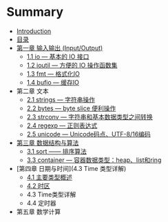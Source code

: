 # Summary

* [Introduction](README.md)
* [目录](preface.md)
* [第一章 输入输出 (Input/Output)](chapter01/01.0.md)
   * [1.1 io — 基本的 IO 接口](chapter01/01.1.md)
   * [1.2 ioutil — 方便的 IO 操作函数集](chapter01/01.2.md)
   * [1.3 fmt — 格式化IO](chapter01/01.3.md)
   * [1.4 bufio — 缓存IO](chapter01/01.4.md)
* 第二章 文本
   * [2.1 strings — 字符串操作](chapter02/02.1.md)
   * [2.2 bytes — byte slice 便利操作](chapter02/02.2.md)
   * [2.3 strconv — 字符串和基本数据类型之间转换](chapter02/02.3.md)
   * [2.4 regexp — 正则表达式](chapter02/02.4.md)
   * [2.5 unicode — Unicode码点、UTF-8/16编码](chapter02/02.5.md)
* [第三章 数据结构与算法](chapter03/03.0.md)
   * [3.1 sort —— 排序算法](chapter03/03.1.md)
   * [3.3 container — 容器数据类型：heap、list和ring](chapter03/03.3.md)
* [第四章 日期与时间](4.3 Time 类型详解)
   * [4.1 主要类型概述](chapter04/04.1.md)
   * [4.2 时区](chapter04/04.2.md)
   * 4.3 Time类型详解
   * 4.4 定时器
* 第五章 数学计算

